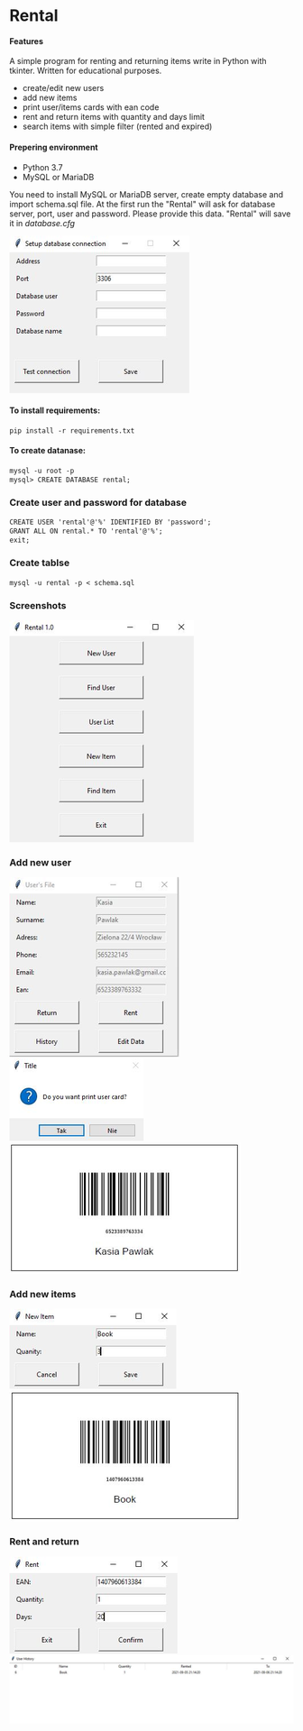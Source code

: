 # Rental

#### Features

A simple program for renting and returning items write in Python with tkinter. Written for educational purposes.

- create/edit new users
- add new items
- print user/items cards with ean code
- rent and return items with quantity and days limit
- search items with simple filter (rented and expired)

#### Prepering environment

* Python 3.7
* MySQL or MariaDB

You need to install MySQL or MariaDB server, create empty database and import schema.sql file. At the first run the "Rental" will ask for database server, port, user and password. Please provide this data. "Rental" will save it in _database.cfg_

![Alt text](screens/database-setup.jpg?raw=true "Database setup")

#### To install requirements:

```
pip install -r requirements.txt
```
#### To create datanase:

    mysql -u root -p
    mysql> CREATE DATABASE rental;

### Create user and password for database

    CREATE USER 'rental'@'%' IDENTIFIED BY 'password';
    GRANT ALL ON rental.* TO 'rental'@'%';
    exit;
### Create tablse
    mysql -u rental -p < schema.sql

### Screenshots

![Alt text](screens/main-window.JPG?raw=true "Main window")

### Add new user

![Alt text](screens/user.JPG?raw=true "User")
![Alt text](screens/user-card.JPG?raw=true "User card")
![Alt text](screens/user-card-ean.JPG?raw=true "EAN")

### Add new items

![Alt text](screens/new-item.JPG?raw=true "Item")
![Alt text](screens/item-ean.JPG?raw=true "EAN")

### Rent and return 

![Alt text](screens/rent.JPG?raw=true "Item")
![Alt text](screens/history.JPG?raw=true "Item")